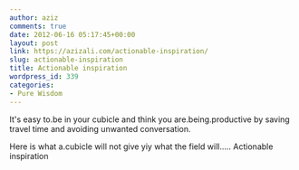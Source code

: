 ```yaml
---
author: aziz
comments: true
date: 2012-06-16 05:17:45+00:00
layout: post
link: https://azizali.com/actionable-inspiration/
slug: actionable-inspiration
title: Actionable inspiration
wordpress_id: 339
categories:
- Pure Wisdom
---
```


It's easy to.be in your cubicle and think you are.being.productive by saving travel time and avoiding unwanted conversation.

Here is what a.cubicle will not give yiy what the field will..... Actionable inspiration

